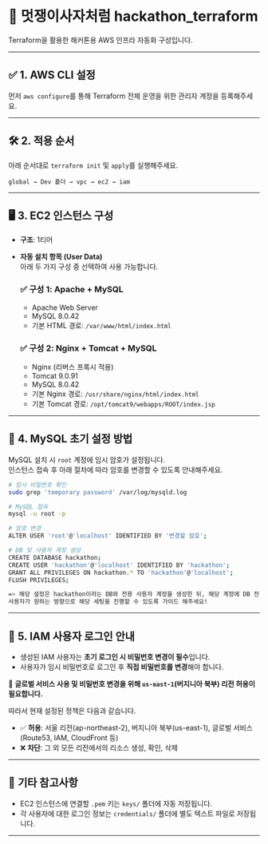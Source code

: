 # 🦁 멋쟁이사자처럼 hackathon_terraform

Terraform을 활용한 해커톤용 AWS 인프라 자동화 구성입니다.

---

## ✅ 1. AWS CLI 설정
먼저 `aws configure`를 통해 Terraform 전체 운영을 위한 관리자 계정을 등록해주세요.

---

## 🛠️ 2. 적용 순서
아래 순서대로 `terraform init` 및 `apply`를 실행해주세요.

```
global → Dev 폴더 → vpc → ec2 → iam
```
---

## 🖥️ 3. EC2 인스턴스 구성

- **구조**: 1티어

- **자동 설치 항목 (User Data)**  
  아래 두 가지 구성 중 선택하여 사용 가능합니다.

  ### ✅ 구성 1: Apache + MySQL
  - Apache Web Server
  - MySQL 8.0.42
  - 기본 HTML 경로: `/var/www/html/index.html`

  ### ✅ 구성 2: Nginx + Tomcat + MySQL
  - Nginx (리버스 프록시 적용)
  - Tomcat 9.0.91
  - MySQL 8.0.42
  - 기본 Nginx 경로: `/usr/share/nginx/html/index.html`
  - 기본 Tomcat 경로: `/opt/tomcat9/webapps/ROOT/index.jsp`

---

## 🔐 4. MySQL 초기 설정 방법

MySQL 설치 시 `root` 계정에 임시 암호가 설정됩니다.  
인스턴스 접속 후 아래 절차에 따라 암호를 변경할 수 있도록 안내해주세요.

```bash
# 임시 비밀번호 확인
sudo grep 'temporary password' /var/log/mysqld.log

# MySQL 접속
mysql -u root -p

# 암호 변경
ALTER USER 'root'@'localhost' IDENTIFIED BY '변경할 암호';

# DB 및 사용자 계정 생성
CREATE DATABASE hackathon;
CREATE USER 'hackathon'@'localhost' IDENTIFIED BY 'hackathon';
GRANT ALL PRIVILEGES ON hackathon.* TO 'hackathon'@'localhost';
FLUSH PRIVILEGES;

=> 해당 설정은 hackathon이라는 DB와 전용 사용자 계정을 생성한 뒤, 해당 계정에 DB 전체 권한을 부여하고 이를 즉시 적용하는 설정입니다.
사용자가 원하는 방향으로 해당 세팅을 진행할 수 있도록 가이드 해주세요!
```
---

## 👤 5. IAM 사용자 로그인 안내

- 생성된 IAM 사용자는 **초기 로그인 시 비밀번호 변경이 필수**입니다.
- 사용자가 임시 비밀번호로 로그인 후 **직접 비밀번호를 변경**해야 합니다.

📌 **글로벌 서비스 사용 및 비밀번호 변경을 위해 `us-east-1`(버지니아 북부) 리전 허용이 필요합니다.**

따라서 현재 설정된 정책은 다음과 같습니다.
- ✅ **허용**: 서울 리전(ap-northeast-2), 버지니아 북부(us-east-1), 글로벌 서비스(Route53, IAM, CloudFront 등)
- ❌ **차단**: 그 외 모든 리전에서의 리소스 생성, 확인, 삭제

---

## 📎 기타 참고사항
- EC2 인스턴스에 연결할 `.pem` 키는 `keys/` 폴더에 자동 저장됩니다.
- 각 사용자에 대한 로그인 정보는 `credentials/` 폴더에 별도 텍스트 파일로 저장됩니다.

---